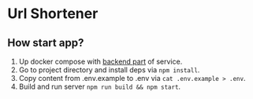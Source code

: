 # Url Shortener

## How start app?

1. Up docker compose with [backend part](https://github.com/ramazanix/url-shortener-backend) of service.
2. Go to project directory and install deps via `npm install`.
3. Copy content from .env.example to .env via `cat .env.example > .env`.
4. Build and run server `npm run build && npm start`.
